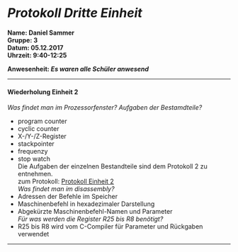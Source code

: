 # _Protokoll Dritte Einheit_  

**Name: Daniel Sammer**  
**Gruppe: 3**  
**Datum: 05.12.2017**  
**Uhrzeit: 9:40-12:25**  
  
**Anwesenheit: _Es waren alle Schüler anwesend_**  
  
-----------------------------------------------------------  
#### Wiederholung Einheit 2  
*Was findet man im Prozessorfenster? Aufgaben der Bestamdteile?*  
* program counter  
* cyclic counter  
* X-/Y-/Z-Register  
* stackpointer  
* frequenzy  
* stop watch  
Die Aufgaben der einzelnen Bestandteile sind dem Protokoll 2 zu entnehmen.  
zum Protokoll: [Protokoll Einheit 2](https://github.com/HTLMechatronics/m14-la1-sx/blob/samdam14/samdam14/Protokoll2.md)  
*Was findet man im disassembly?*  
* Adressen der Befehle im Speicher  
* Maschinenbefehl in hexadezimaler Darstellung  
* Abgekürzte Maschinenbefehl-Namen und Parameter  
*Für was werden die Register R25 bis R8 benötigt?*  
* R25 bis R8 wird vom C-Compiler für Parameter und Rückgaben verwendet  
--------------------------------------------  
